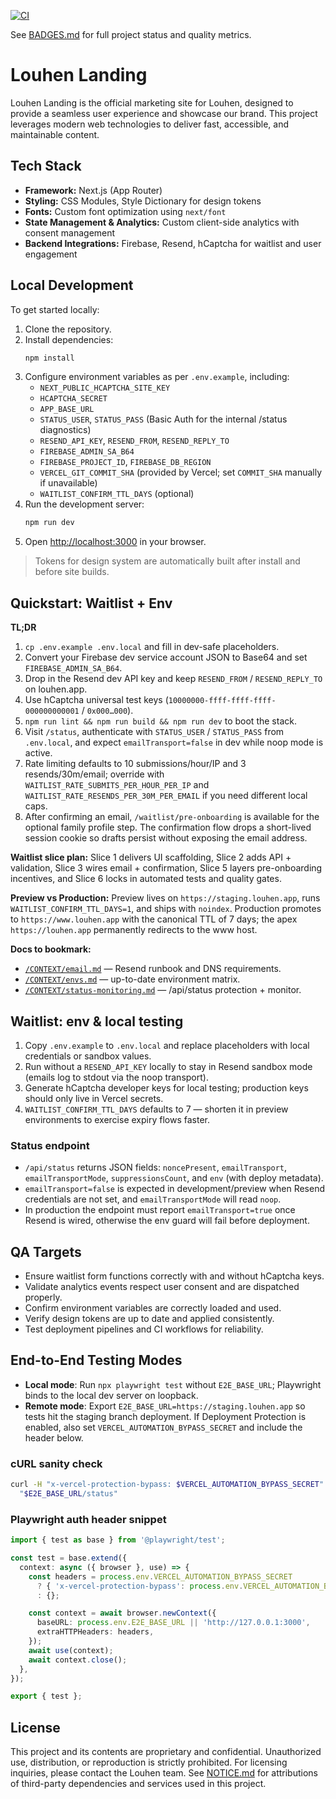 [![CI](https://github.com/Martin/louhen-landing/actions/workflows/ci.yml/badge.svg)](https://github.com/Martin/louhen-landing/actions/workflows/ci.yml)

See [BADGES.md](BADGES.md) for full project status and quality metrics.

# Louhen Landing

Louhen Landing is the official marketing site for Louhen, designed to provide a seamless user experience and showcase our brand. This project leverages modern web technologies to deliver fast, accessible, and maintainable content.

## Tech Stack

- **Framework:** Next.js (App Router)
- **Styling:** CSS Modules, Style Dictionary for design tokens
- **Fonts:** Custom font optimization using `next/font`
- **State Management & Analytics:** Custom client-side analytics with consent management
- **Backend Integrations:** Firebase, Resend, hCaptcha for waitlist and user engagement

## Local Development

To get started locally:

1. Clone the repository.
2. Install dependencies:
   ```bash
   npm install
   ```
3. Configure environment variables as per `.env.example`, including:
   - `NEXT_PUBLIC_HCAPTCHA_SITE_KEY`
   - `HCAPTCHA_SECRET`
   - `APP_BASE_URL`
   - `STATUS_USER`, `STATUS_PASS` (Basic Auth for the internal /status diagnostics)
   - `RESEND_API_KEY`, `RESEND_FROM`, `RESEND_REPLY_TO`
   - `FIREBASE_ADMIN_SA_B64`
   - `FIREBASE_PROJECT_ID`, `FIREBASE_DB_REGION`
   - `VERCEL_GIT_COMMIT_SHA` (provided by Vercel; set `COMMIT_SHA` manually if unavailable)
   - `WAITLIST_CONFIRM_TTL_DAYS` (optional)
4. Run the development server:
   ```bash
   npm run dev
   ```
5. Open [http://localhost:3000](http://localhost:3000) in your browser.

> Tokens for design system are automatically built after install and before site builds.

## Quickstart: Waitlist + Env

**TL;DR**
1. `cp .env.example .env.local` and fill in dev-safe placeholders.  
2. Convert your Firebase dev service account JSON to Base64 and set `FIREBASE_ADMIN_SA_B64`.  
3. Drop in the Resend dev API key and keep `RESEND_FROM` / `RESEND_REPLY_TO` on louhen.app.  
4. Use hCaptcha universal test keys (`10000000-ffff-ffff-ffff-000000000001` / `0x000…000`).  
5. `npm run lint && npm run build && npm run dev` to boot the stack.  
6. Visit `/status`, authenticate with `STATUS_USER` / `STATUS_PASS` from `.env.local`, and expect `emailTransport=false` in dev while noop mode is active.
7. Rate limiting defaults to 10 submissions/hour/IP and 3 resends/30m/email; override with `WAITLIST_RATE_SUBMITS_PER_HOUR_PER_IP` and `WAITLIST_RATE_RESENDS_PER_30M_PER_EMAIL` if you need different local caps.
8. After confirming an email, `/waitlist/pre-onboarding` is available for the optional family profile step. The confirmation flow drops a short-lived session cookie so drafts persist without exposing the email address.

**Waitlist slice plan:** Slice 1 delivers UI scaffolding, Slice 2 adds API + validation, Slice 3 wires email + confirmation, Slice 5 layers pre-onboarding incentives, and Slice 6 locks in automated tests and quality gates.

**Preview vs Production:** Preview lives on `https://staging.louhen.app`, runs `WAITLIST_CONFIRM_TTL_DAYS=1`, and ships with `noindex`. Production promotes to `https://www.louhen.app` with the canonical TTL of 7 days; the apex `https://louhen.app` permanently redirects to the www host.

**Docs to bookmark:**
- [`/CONTEXT/email.md`](CONTEXT/email.md) — Resend runbook and DNS requirements.  
- [`/CONTEXT/envs.md`](CONTEXT/envs.md) — up-to-date environment matrix.  
- [`/CONTEXT/status-monitoring.md`](CONTEXT/status-monitoring.md) — /api/status protection + monitor.  

## Waitlist: env & local testing

1. Copy `.env.example` to `.env.local` and replace placeholders with local credentials or sandbox values.  
2. Run without a `RESEND_API_KEY` locally to stay in Resend sandbox mode (emails log to stdout via the noop transport).  
3. Generate hCaptcha developer keys for local testing; production keys should only live in Vercel secrets.  
4. `WAITLIST_CONFIRM_TTL_DAYS` defaults to 7 — shorten it in preview environments to exercise expiry flows faster.

### Status endpoint

- `/api/status` returns JSON fields: `noncePresent`, `emailTransport`, `emailTransportMode`, `suppressionsCount`, and `env` (with deploy metadata).  
- `emailTransport=false` is expected in development/preview when Resend credentials are not set, and `emailTransportMode` will read `noop`.  
- In production the endpoint must report `emailTransport=true` once Resend is wired, otherwise the env guard will fail before deployment.

## QA Targets

- Ensure waitlist form functions correctly with and without hCaptcha keys.
- Validate analytics events respect user consent and are dispatched properly.
- Confirm environment variables are correctly loaded and used.
- Verify design tokens are up to date and applied consistently.
- Test deployment pipelines and CI workflows for reliability.

## End-to-End Testing Modes

- **Local mode**: Run `npx playwright test` without `E2E_BASE_URL`; Playwright binds to the local dev server on loopback.
- **Remote mode**: Export `E2E_BASE_URL=https://staging.louhen.app` so tests hit the staging branch deployment. If Deployment Protection is enabled, also set `VERCEL_AUTOMATION_BYPASS_SECRET` and include the header below.

### cURL sanity check

```bash
curl -H "x-vercel-protection-bypass: $VERCEL_AUTOMATION_BYPASS_SECRET" \
  "$E2E_BASE_URL/status"
```

### Playwright auth header snippet

```ts
import { test as base } from '@playwright/test';

const test = base.extend({
  context: async ({ browser }, use) => {
    const headers = process.env.VERCEL_AUTOMATION_BYPASS_SECRET
      ? { 'x-vercel-protection-bypass': process.env.VERCEL_AUTOMATION_BYPASS_SECRET }
      : {};

    const context = await browser.newContext({
      baseURL: process.env.E2E_BASE_URL || 'http://127.0.0.1:3000',
      extraHTTPHeaders: headers,
    });
    await use(context);
    await context.close();
  },
});

export { test };
```

## License

This project and its contents are proprietary and confidential. Unauthorized use, distribution, or reproduction is strictly prohibited. For licensing inquiries, please contact the Louhen team. See [NOTICE.md](NOTICE.md) for attributions of third-party dependencies and services used in this project.
